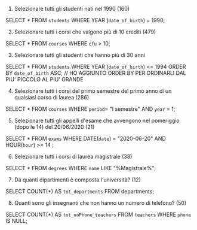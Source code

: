 1. Selezionare tutti gli studenti nati nel 1990 (160)

SELECT \*
FROM `students`
WHERE YEAR (`date_of_birth`) = 1990;

2. Selezionare tutti i corsi che valgono più di 10 crediti (479)

SELECT \*
FROM `courses`
WHERE `cfu` > 10;

3. Selezionare tutti gli studenti che hanno più di 30 anni

SELECT \*
FROM `students`
WHERE YEAR (`date_of_birth`) <= 1994
ORDER BY `date_of_birth` ASC; // HO AGGIUNTO ORDER BY PER ORDINARLI DAL PIU' PICCOLO AL PIU' GRANDE

4. Selezionare tutti i corsi del primo semestre del primo anno di un qualsiasi corso di
   laurea (286)

SELECT \* FROM `courses`
WHERE `period`= "I semestre" AND `year` = 1;

5. Selezionare tutti gli appelli d'esame che avvengono nel pomeriggio (dopo le 14) del
   20/06/2020 (21)

SELECT \*
FROM `exams`
WHERE DATE(`date`) = "2020-06-20" AND HOUR(`hour`) >= 14 ;

6. Selezionare tutti i corsi di laurea magistrale (38)

SELECT \*
FROM `degrees`
WHERE `name` LIKE "%Magistrale%";

7. Da quanti dipartimenti è composta l'università? (12)

SELECT COUNT(\*) AS `tot_departments`
FROM departments;

8. Quanti sono gli insegnanti che non hanno un numero di telefono? (50)

SELECT COUNT(\*) AS `tot_noPhone_teachers`
FROM `teachers`
WHERE `phone` IS NULL;
